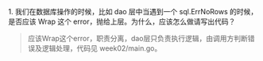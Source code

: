 1\. 我们在数据库操作的时候，比如 dao 层中当遇到一个 sql.ErrNoRows 的时候，是否应该 Wrap 这个 error，抛给上层。为什么，应该怎么做请写出代码？  
> 应该Wrap这个error，职责分离，dao层只负责执行逻辑，由调用方判断错误及逻辑处理，代码见 week02/main.go。
